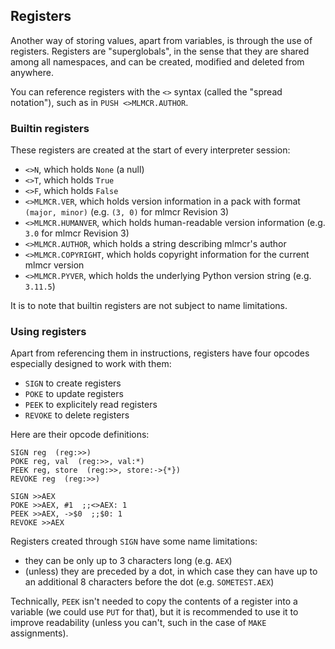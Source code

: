 ## Registers

Another way of storing values, apart from variables, is through the use of registers.
Registers are "superglobals", in the sense that they are shared among all namespaces, and can be created, modified and deleted from anywhere.

You can reference registers with the `<>` syntax (called the "spread notation"), such as in `PUSH <>MLMCR.AUTHOR`.

### Builtin registers

These registers are created at the start of every interpreter session:
- `<>N`, which holds `None` (a null)
- `<>T`, which holds `True`
- `<>F`, which holds `False`
- `<>MLMCR.VER`, which holds version information in a pack with format `(major, minor)` (e.g. `(3, 0)` for mlmcr Revision 3)
- `<>MLMCR.HUMANVER`, which holds human-readable version information (e.g. `3.0` for mlmcr Revision 3)
- `<>MLMCR.AUTHOR`, which holds a string describing mlmcr's author
- `<>MLMCR.COPYRIGHT`, which holds copyright information for the current mlmcr version
- `<>MLMCR.PYVER`, which holds the underlying Python version string (e.g. `3.11.5`)

It is to note that builtin registers are not subject to name limitations.

### Using registers

Apart from referencing them in instructions, registers have four opcodes especially designed to work with them:
- `SIGN` to create registers
- `POKE` to update registers
- `PEEK` to explicitely read registers
- `REVOKE` to delete registers

Here are their opcode definitions:
```
SIGN reg  (reg:>>)
POKE reg, val  (reg:>>, val:*)
PEEK reg, store  (reg:>>, store:->{*})
REVOKE reg  (reg:>>)

SIGN >>AEX
POKE >>AEX, #1  ;;<>AEX: 1
PEEK >>AEX, ->$0  ;;$0: 1
REVOKE >>AEX
```

Registers created through `SIGN` have some name limitations:
- they can be only up to 3 characters long  (e.g. `AEX`)
- (unless) they are preceded by a dot, in which case they can have up to an additional 8 characters before the dot (e.g. `SOMETEST.AEX`)

Technically, `PEEK` isn't needed to copy the contents of a register into a variable (we could use `PUT` for that), but it is recommended to use it to improve readability (unless you can't, such in the case of `MAKE` assignments).

